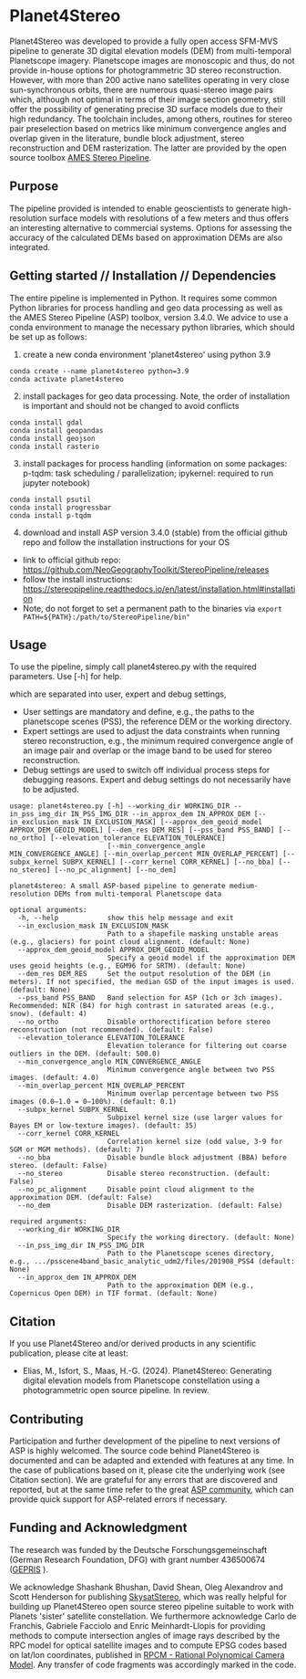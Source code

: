 # Planet4Stereo

Planet4Stereo was developed to provide a fully open access SFM-MVS pipeline to generate 3D digital elevation models (DEM) from multi-temporal Planetscope imagery. 
Planetscope images are monoscopic and thus, do not provide in-house options for photogrammetric 3D stereo reconstruction. However, with more than 200 active nano satellites operating in very close sun-synchronous orbits, 
there are numerous quasi-stereo image pairs which, although not optimal in terms of their image section geometry, still offer the possibility of generating precise 3D surface models due to their high redundancy. 
The toolchain includes, among others, routines for stereo pair preselection based on metrics like minimum convergence angles and overlap given in the literature, bundle block adjustment, stereo reconstruction and DEM rasterization. The latter are provided by the open source toolbox [AMES Stereo Pipeline](https://stereopipeline.readthedocs.io/en/latest/index.html).


## Purpose
The pipeline provided is intended to enable geoscientists to generate high-resolution surface models with resolutions of a few meters and thus offers an interesting alternative to commercial systems. Options for assessing the accuracy of the calculated DEMs based on approximation DEMs are also integrated. 


## Getting started // Installation // Dependencies

The entire pipeline is implemented in Python. It requires some common Python libraries for process handling and geo data processing as well as the AMES Stereo Pipeline (ASP) toolbox, version 3.4.0. 
We advice to use a conda environment to manage the necessary python libraries, which should be set up as follows:

1. create a new conda environment 'planet4stereo' using python 3.9
```
conda create --name planet4stereo python=3.9
conda activate planet4stereo
```

2. install packages for geo data processing. Note, the order of installation is important and should not be changed to avoid conflicts
```
conda install gdal
conda install geopandas
conda install geojson
conda install rasterio
```

3. install packages for process handling (information on some packages: p-tqdm: task scheduling / parallelization; ipykernel: required to run jupyter notebook)
```
conda install psutil
conda install progressbar 
conda install p-tqdm 
```

4. download and install ASP version 3.4.0 (stable) from the official github repo and follow the installation instructions for your OS
- link to official github repo: https://github.com/NeoGeographyToolkit/StereoPipeline/releases 
- follow the install instructions: https://stereopipeline.readthedocs.io/en/latest/installation.html#installation 
- Note, do not forget to set a permanent path to the binaries via ```export PATH=${PATH}:/path/to/StereoPipeline/bin"```


## Usage
To use the pipeline, simply call planet4stereo.py with the required parameters. Use [-h] for help. 

which are separated into user, expert and debug settings, 
- User settings are mandatory and define, e.g., the paths to the planetscope scenes (PSS), the reference DEM or the working directory. 
- Expert settings are used to adjust the data constraints when running stereo reconstruction, e.g., the minimum required convergence angle of an image pair and overlap or the image band to be used for stereo reconstruction. 
- Debug settings are used to switch off individual process steps for debugging reasons. Expert and debug settings do not necessarily have to be adjusted. 

```
usage: planet4stereo.py [-h] --working_dir WORKING_DIR --in_pss_img_dir IN_PSS_IMG_DIR --in_approx_dem IN_APPROX_DEM [--in_exclusion_mask IN_EXCLUSION_MASK] [--approx_dem_geoid_model APPROX_DEM_GEOID_MODEL] [--dem_res DEM_RES] [--pss_band PSS_BAND] [--no_ortho] [--elevation_tolerance ELEVATION_TOLERANCE]
                        [--min_convergence_angle MIN_CONVERGENCE_ANGLE] [--min_overlap_percent MIN_OVERLAP_PERCENT] [--subpx_kernel SUBPX_KERNEL] [--corr_kernel CORR_KERNEL] [--no_bba] [--no_stereo] [--no_pc_alignment] [--no_dem]

planet4stereo: A small ASP-based pipeline to generate medium-resolution DEMs from multi-temporal Planetscope data

optional arguments:
  -h, --help            show this help message and exit
  --in_exclusion_mask IN_EXCLUSION_MASK
                        Path to a shapefile masking unstable areas (e.g., glaciers) for point cloud alignment. (default: None)
  --approx_dem_geoid_model APPROX_DEM_GEOID_MODEL
                        Specify a geoid model if the approximation DEM uses geoid heights (e.g., EGM96 for SRTM). (default: None)
  --dem_res DEM_RES     Set the output resolution of the DEM (in meters). If not specified, the median GSD of the input images is used. (default: None)
  --pss_band PSS_BAND   Band selection for ASP (1ch or 3ch images). Recommended: NIR (B4) for high contrast in saturated areas (e.g., snow). (default: 4)
  --no_ortho            Disable orthorectification before stereo reconstruction (not recommended). (default: False)
  --elevation_tolerance ELEVATION_TOLERANCE
                        Elevation tolerance for filtering out coarse outliers in the DEM. (default: 500.0)
  --min_convergence_angle MIN_CONVERGENCE_ANGLE
                        Minimum convergence angle between two PSS images. (default: 4.0)
  --min_overlap_percent MIN_OVERLAP_PERCENT
                        Minimum overlap percentage between two PSS images (0.0–1.0 = 0–100%). (default: 0.1)
  --subpx_kernel SUBPX_KERNEL
                        Subpixel kernel size (use larger values for Bayes EM or low-texture images). (default: 35)
  --corr_kernel CORR_KERNEL
                        Correlation kernel size (odd value, 3-9 for SGM or MGM methods). (default: 7)
  --no_bba              Disable bundle block adjustment (BBA) before stereo. (default: False)
  --no_stereo           Disable stereo reconstruction. (default: False)
  --no_pc_alignment     Disable point cloud alignment to the approximation DEM. (default: False)
  --no_dem              Disable DEM rasterization. (default: False)

required arguments:
  --working_dir WORKING_DIR
                        Specify the working directory. (default: None)
  --in_pss_img_dir IN_PSS_IMG_DIR
                        Path to the Planetscope scenes directory, e.g., .../psscene4band_basic_analytic_udm2/files/201908_PSS4 (default: None)
  --in_approx_dem IN_APPROX_DEM
                        Path to the approximation DEM (e.g., Copernicus Open DEM) in TIF format. (default: None)
```


## Citation
If you use Planet4Stereo and/or derived products in any scientific publication, please cite at least:
- Elias, M., Isfort, S., Maas, H.-G. (2024). Planet4Stereo: Generating digital elevation models from Planetscope constellation using a photogrammetric open source pipeline. In review.


## Contributing
Participation and further development of the pipeline to next versions of ASP is highly welcomed. The source code behind Planet4Stereo is documented and can be adapted and extended with features at any time. In the case of publications based on it, please cite the underlying work (see Citation section).
We are grateful for any errors that are discovered and reported, but at the same time refer to the great [ASP community](https://groups.google.com/g/ames-stereo-pipeline-support), which can provide quick support for ASP-related errors if necessary.


## Funding and Acknowledgment
The research was funded by the Deutsche Forschungsgemeinschaft (German Research Foundation, DFG) with grant number 436500674 ([GEPRIS](https://gepris.dfg.de/gepris/projekt/436500674?language=de) ).

We acknowledge Shashank Bhushan, David Shean, Oleg Alexandrov and Scott Henderson for publishing [SkysatStereo](https://github.com/uw-cryo/skysat_stereo), which was really helpful for building up Planet4Stereo open source stereo pipeline suitable to work with Planets 'sister' satellite constellation.
We furthermore acknowledge Carlo de Franchis, Gabriele Facciolo and Enric Meinhardt-Llopis for providing methods to compute intersection angles of image rays described by the RPC model for optical satellite images and to compute EPSG codes based on lat/lon coordinates, 
published in [RPCM - Rational Polynomical Camera Model](https://github.com/centreborelli/rpcm/tree/master). 
Any transfer of code fragments was accordingly marked in the code. 

